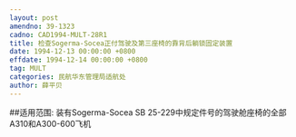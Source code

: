 ```yaml
---
layout: post
amendno: 39-1323
cadno: CAD1994-MULT-28R1
title: 检查Sogerma-Socea正付驾驶及第三座椅的靠背后躺锁固定装置
date: 1994-12-13 00:00:00 +0800
effdate: 1994-12-14 00:00:00 +0800
tag: MULT
categories: 民航华东管理局适航处
author: 薛平贝
---
```


##适用范围:
装有Sogerma-Socea SB 25-229中规定件号的驾驶舱座椅的全部A310和A300-600飞机

